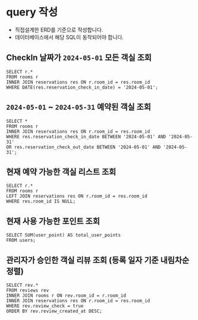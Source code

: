 # query 작성

* 직접설계한 ERD를 기준으로 작성합니다.
* 데이터베이스에서 해당 SQL이 동작되어야 합니다.

## CheckIn 날짜가 `2024-05-01` 모든 객실 조회

```
SELECT r.*
FROM rooms r
INNER JOIN reservations res ON r.room_id = res.room_id
WHERE DATE(res.reservation_check_in_date) = '2024-05-01';
```

## `2024-05-01` ~ `2024-05-31` 예약된 객실 조회

```
SELECT *
FROM rooms r
INNER JOIN reservations res ON r.room_id = res.room_id
WHERE res.reservation_check_in_date BETWEEN '2024-05-01' AND '2024-05-31'
OR res.reservation_check_out_date BETWEEN '2024-05-01' AND '2024-05-31';
```

## 현재 예약 가능한 객실 리스트 조회

```
SELECT r.*
FROM rooms r
LEFT JOIN reservations res ON r.room_id = res.room_id
WHERE res.room_id IS NULL;
```

## 현재 사용 가능한 포인트 조회

```
SELECT SUM(user_point) AS total_user_points
FROM users;
```

## 관리자가 승인한 객실 리뷰 조회 (등록 일자 기준 내림차순 정렬)

```
SELECT rev.*
FROM reviews rev
INNER JOIN rooms r ON rev.room_id = r.room_id
INNER JOIN reservations res ON r.room_id = res.room_id
WHERE rev.review_check = true
ORDER BY rev.review_created_at DESC;
```